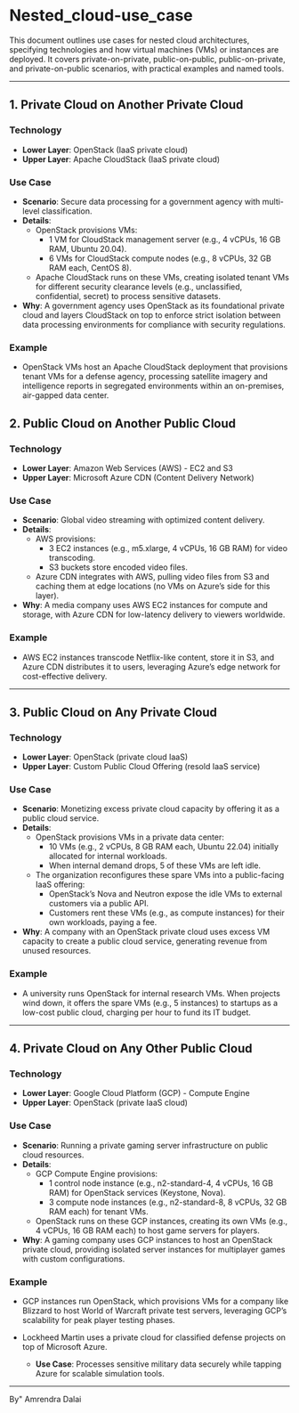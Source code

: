# Nested_cloud-use_case
This document outlines use cases for nested cloud architectures, specifying technologies and how virtual machines (VMs) or instances are deployed. It covers private-on-private, public-on-public, public-on-private, and private-on-public scenarios, with practical examples and named tools.

---
## 1. Private Cloud on Another Private Cloud

### Technology
- **Lower Layer**: OpenStack (IaaS private cloud)
- **Upper Layer**: Apache CloudStack (IaaS private cloud)

### Use Case
- **Scenario**: Secure data processing for a government agency with multi-level classification.
- **Details**:
  - OpenStack provisions VMs:
    - 1 VM for CloudStack management server (e.g., 4 vCPUs, 16 GB RAM, Ubuntu 20.04).
    - 6 VMs for CloudStack compute nodes (e.g., 8 vCPUs, 32 GB RAM each, CentOS 8).
  - Apache CloudStack runs on these VMs, creating isolated tenant VMs for different security clearance levels (e.g., unclassified, confidential, secret) to process sensitive datasets.
- **Why**: A government agency uses OpenStack as its foundational private cloud and layers CloudStack on top to enforce strict isolation between data processing environments for compliance with security regulations.

### Example
- OpenStack VMs host an Apache CloudStack deployment that provisions tenant VMs for a defense agency, processing satellite imagery and intelligence reports in segregated environments within an on-premises, air-gapped data center.

## 2. Public Cloud on Another Public Cloud

### Technology
- **Lower Layer**: Amazon Web Services (AWS) - EC2 and S3
- **Upper Layer**: Microsoft Azure CDN (Content Delivery Network)

### Use Case
- **Scenario**: Global video streaming with optimized content delivery.
- **Details**:
  - AWS provisions:
    - 3 EC2 instances (e.g., m5.xlarge, 4 vCPUs, 16 GB RAM) for video transcoding.
    - S3 buckets store encoded video files.
  - Azure CDN integrates with AWS, pulling video files from S3 and caching them at edge locations (no VMs on Azure’s side for this layer).
- **Why**: A media company uses AWS EC2 instances for compute and storage, with Azure CDN for low-latency delivery to viewers worldwide.

### Example
- AWS EC2 instances transcode Netflix-like content, store it in S3, and Azure CDN distributes it to users, leveraging Azure’s edge network for cost-effective delivery.

---

## 3. Public Cloud on Any Private Cloud

### Technology
- **Lower Layer**: OpenStack (private cloud IaaS)
- **Upper Layer**: Custom Public Cloud Offering (resold IaaS service)

### Use Case
- **Scenario**: Monetizing excess private cloud capacity by offering it as a public cloud service.
- **Details**:
  - OpenStack provisions VMs in a private data center:
    - 10 VMs (e.g., 2 vCPUs, 8 GB RAM each, Ubuntu 22.04) initially allocated for internal workloads.
    - When internal demand drops, 5 of these VMs are left idle.
  - The organization reconfigures these spare VMs into a public-facing IaaS offering:
    - OpenStack’s Nova and Neutron expose the idle VMs to external customers via a public API.
    - Customers rent these VMs (e.g., as compute instances) for their own workloads, paying a fee.
- **Why**: A company with an OpenStack private cloud uses excess VM capacity to create a public cloud service, generating revenue from unused resources.

### Example
- A university runs OpenStack for internal research VMs. When projects wind down, it offers the spare VMs (e.g., 5 instances) to startups as a low-cost public cloud, charging per hour to fund its IT budget.

---

## 4. Private Cloud on Any Other Public Cloud

### Technology
- **Lower Layer**: Google Cloud Platform (GCP) - Compute Engine
- **Upper Layer**: OpenStack (private IaaS cloud)

### Use Case
- **Scenario**: Running a private gaming server infrastructure on public cloud resources.
- **Details**:
  - GCP Compute Engine provisions:
    - 1 control node instance (e.g., n2-standard-4, 4 vCPUs, 16 GB RAM) for OpenStack services (Keystone, Nova).
    - 3 compute node instances (e.g., n2-standard-8, 8 vCPUs, 32 GB RAM each) for tenant VMs.
  - OpenStack runs on these GCP instances, creating its own VMs (e.g., 4 vCPUs, 16 GB RAM each) to host game servers for players.
- **Why**: A gaming company uses GCP instances to host an OpenStack private cloud, providing isolated server instances for multiplayer games with custom configurations.

### Example
- GCP instances run OpenStack, which provisions VMs for a company like Blizzard to host World of Warcraft private test servers, leveraging GCP’s scalability for peak player testing phases.

- Lockheed Martin uses a private cloud for classified defense projects on top of Microsoft Azure.
   - **Use Case**: Processes sensitive military data securely while tapping Azure for scalable simulation tools.

---
By" Amrendra Dalai
